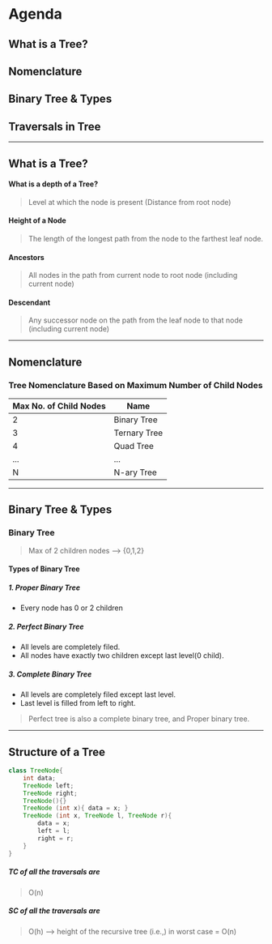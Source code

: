 # Agenda
## What is a Tree?
## Nomenclature 
## Binary Tree & Types
## Traversals in Tree

---
## What is a Tree?

#### What is a depth of a Tree?
> Level at which the node is present (Distance from root node)
#### Height of a Node
>The length of the longest path from the node to the farthest leaf node. 
#### Ancestors
>All nodes in the path from current node to root node (including current node)
#### Descendant
> Any successor node on the path from the leaf node to that node (including current node)

---
## Nomenclature
### Tree Nomenclature Based on Maximum Number of Child Nodes

| Max No. of Child Nodes | Name         |
|------------------------|--------------|
| 2                      | Binary Tree  |
| 3                      | Ternary Tree |
| 4                      | Quad Tree    |
| ...                    | ...          |
| N                      | N-ary Tree   |

---
## Binary Tree & Types
### Binary Tree
> Max of 2 children nodes --> {0,1,2}
#### Types of Binary Tree
##### 1. Proper Binary Tree
- Every node has 0 or 2 children
##### 2. Perfect Binary Tree
- All levels are completely filed.
- All nodes have exactly two children except last level(0 child).
##### 3. Complete Binary Tree
- All levels are completely filed except last level.
- Last level is filled from left to right.


>Perfect tree is also a complete binary tree, and Proper binary tree.

---
## Structure of a Tree

```java
class TreeNode{
	int data;
	TreeNode left;
	TreeNode right;
	TreeNode(){}
	TreeNode (int x){ data = x; }
	TreeNode (int x, TreeNode l, TreeNode r){
		data = x;
		left = l;
		right = r;
	}
}
```

##### TC of all the traversals are
>O(n)
##### SC of all the traversals are
>O(h) --> height of the recursive tree (i.e.,) in worst case = O(n)


